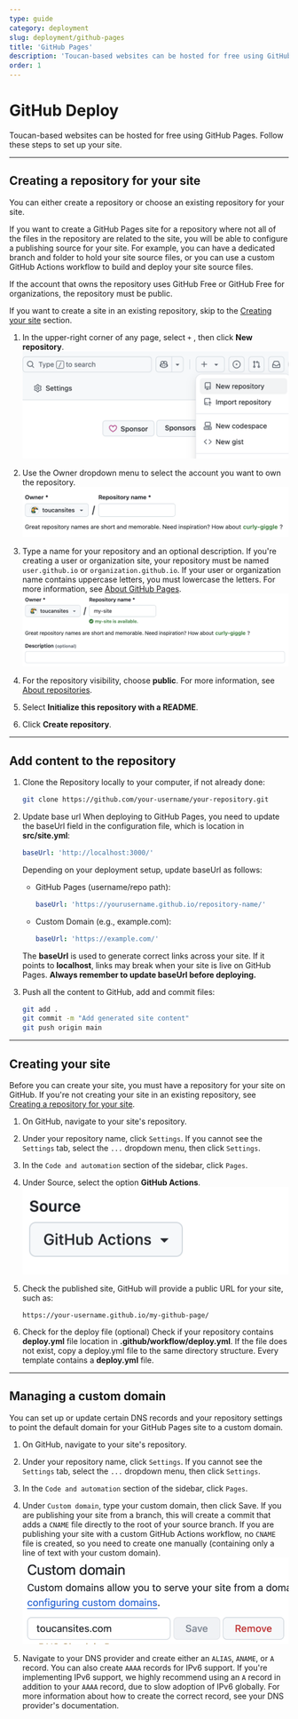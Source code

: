 ```yaml
---
type: guide
category: deployment
slug: deployment/github-pages
title: 'GitHub Pages'
description: 'Toucan-based websites can be hosted for free using GitHub Pages. Follow these steps to set up your site'
order: 1
---
```


# GitHub Deploy

Toucan-based websites can be hosted for free using GitHub Pages. Follow these steps to set up your site.

---

## Creating a repository for your site

You can either create a repository or choose an existing repository for your site.

If you want to create a GitHub Pages site for a repository where not all of the files in the repository are related to the site, you will be able to configure a publishing source for your site. For example, you can have a dedicated branch and folder to hold your site source files, or you can use a custom GitHub Actions workflow to build and deploy your site source files.

If the account that owns the repository uses GitHub Free or GitHub Free for organizations, the repository must be public.

If you want to create a site in an existing repository, skip to the [Creating your site](/github-deploy#creating-your-site) section.

1. In the upper-right corner of any page, select `+` , then click **New repository**.
   ![image1](./assets/image1.png)

2. Use the Owner dropdown menu to select the account you want to own the repository.
   ![image2](./assets/image2.png)

3. Type a name for your repository and an optional description. If you're creating a user or organization site, your repository must be named `user.github.io` or `organization.github.io`. If your user or organization name contains uppercase letters, you must lowercase the letters. For more information, see [About GitHub Pages](https://docs.github.com/en/pages/getting-started-with-github-pages/about-github-pages#types-of-github-pages-sites).
   ![image3](./assets/image3.png)

4. For the repository visibility, choose **public**. For more information, see [About repositories](https://docs.github.com/en/repositories/creating-and-managing-repositories/about-repositories#about-repository-visibility).

5. Select **Initialize this repository with a README**.

6. Click **Create repository**.

---

## Add content to the repository

1. Clone the Repository locally to your computer, if not already done:

   ```bash
   git clone https://github.com/your-username/your-repository.git
   ```

2. Update base url
   When deploying to GitHub Pages, you need to update the baseUrl field in the configuration file, which is location in **src/site.yml**:

   ```yaml
   baseUrl: 'http://localhost:3000/'
   ```

   Depending on your deployment setup, update baseUrl as follows:

   - GitHub Pages (username/repo path):

     ```yaml
     baseUrl: 'https://yourusername.github.io/repository-name/'
     ```

   - Custom Domain (e.g., example.com):

     ```yaml
     baseUrl: 'https://example.com/'
     ```

   The **baseUrl** is used to generate correct links across your site. If it points to **localhost**, links may break when your site is live on GitHub Pages. **Always remember to update baseUrl before deploying.**

3. Push all the content to GitHub, add and commit files:

   ```bash
   git add .
   git commit -m "Add generated site content"
   git push origin main
   ```

---

## Creating your site

Before you can create your site, you must have a repository for your site on GitHub. If you're not creating your site in an existing repository, see [Creating a repository for your site](/github-deploy#creating-a-repository-for-your-site).

1. On GitHub, navigate to your site's repository.

2. Under your repository name, click `Settings`. If you cannot see the `Settings` tab, select the `...` dropdown menu, then click `Settings`.

3. In the `Code and automation` section of the sidebar, click `Pages`.

4. Under Source, select the option **GitHub Actions**.
   ![image4](./assets/image4.png)

5. Check the published site, GitHub will provide a public URL for your site, such as:

   ```text
   https://your-username.github.io/my-github-page/
   ```

6. Check for the deploy file (optional)
    Check if your repository contains **deploy.yml** file location in **.github/workflow/deploy.yml**. If the file does not exist, copy a deploy.yml file to the same directory structure. Every template contains a **deploy.yml** file.

---

## Managing a custom domain

You can set up or update certain DNS records and your repository settings to point the default domain for your GitHub Pages site to a custom domain.

1. On GitHub, navigate to your site's repository.

2. Under your repository name, click `Settings`. If you cannot see the `Settings` tab, select the `...` dropdown menu, then click `Settings`.

3. In the `Code and automation` section of the sidebar, click `Pages`.

4. Under `Custom domain`, type your custom domain, then click Save. If you are publishing your site from a branch, this will create a commit that adds a `CNAME` file directly to the root of your source branch. If you are publishing your site with a custom GitHub Actions workflow, no `CNAME` file is created, so you need to create one manually (containing only a line of text with your custom domain).
   ![image6](./assets/image6.png)

5. Navigate to your DNS provider and create either an `ALIAS`, `ANAME`, or `A` record. You can also create `AAAA` records for IPv6 support. If you're implementing IPv6 support, we highly recommend using an `A` record in addition to your `AAAA` record, due to slow adoption of IPv6 globally. For more information about how to create the correct record, see your DNS provider's documentation.

